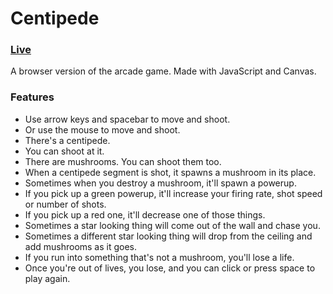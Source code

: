 # Centipede

### [Live](https://erezbosch.github.io/centipede)
A browser version of the arcade game. Made with JavaScript and Canvas.

### Features
* Use arrow keys and spacebar to move and shoot.
* Or use the mouse to move and shoot.
* There's a centipede.
* You can shoot at it.
* There are mushrooms. You can shoot them too.
* When a centipede segment is shot, it spawns a mushroom in its place.
* Sometimes when you destroy a mushroom, it'll spawn a powerup.
* If you pick up a green powerup, it'll increase your firing rate, shot speed or
number of shots.
* If you pick up a red one, it'll decrease one of those things.
* Sometimes a star looking thing will come out of the wall and chase you.
* Sometimes a different star looking thing will drop from the ceiling and add
mushrooms as it goes.
* If you run into something that's not a mushroom, you'll lose a life.
* Once you're out of lives, you lose, and you can click or press space to play
again.
